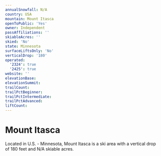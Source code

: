 ```yaml
---
annualSnowfall: N/A
country: USA
mountain: Mount Itasca
openToPublic: 'Yes'
owner: Independent
passAffiliations: ''
skiableAcres: ''
skied: 'No'
state: Minnesota
surfaceLiftsOnly: 'No'
verticalDrop: '180'
operated:
  '2324': true
  '2425': true
website: ''
elevationBase:
elevationSummit:
trailCount:
trailPctBeginner:
trailPctIntermediate:
trailPctAdvanced:
liftCount:
---
```



# Mount Itasca

Located in U.S. - Minnesota, Mount Itasca is a ski area with a vertical drop of 180 feet and N/A skiable acres.
